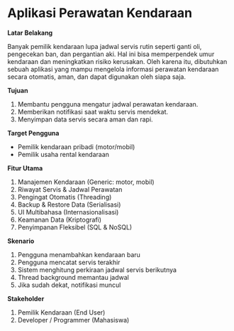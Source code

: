 # Aplikasi Perawatan Kendaraan

**Latar Belakang**

Banyak pemilik kendaraan lupa jadwal servis rutin seperti ganti oli, pengecekan ban, dan pergantian aki.
Hal ini bisa memperpendek umur kendaraan dan meningkatkan risiko kerusakan.
Oleh karena itu, dibutuhkan sebuah aplikasi yang mampu mengelola informasi perawatan kendaraan secara otomatis, aman, dan dapat digunakan oleh siapa saja.

**Tujuan**
1. Membantu pengguna mengatur jadwal perawatan kendaraan.
2. Memberikan notifikasi saat waktu servis mendekat.
3. Menyimpan data servis secara aman dan rapi.

**Target Pengguna**
- Pemilik kendaraan pribadi (motor/mobil)
- Pemilik usaha rental kendaraan

**Fitur Utama**
1. Manajemen Kendaraan (Generic: motor, mobil)
2. Riwayat Servis & Jadwal Perawatan
3. Pengingat Otomatis (Threading)
4. Backup & Restore Data (Serialisasi)
5. UI Multibahasa (Internasionalisasi)
6. Keamanan Data (Kriptografi)
7. Penyimpanan Fleksibel (SQL & NoSQL)

**Skenario**
1. Pengguna menambahkan kendaraan baru
2. Pengguna mencatat servis terakhir
3. Sistem menghitung perkiraan jadwal servis berikutnya
4. Thread background memantau jadwal
5. Jika sudah dekat, notifikasi muncul

**Stakeholder**
1. Pemilik Kendaraan (End User)
2. Developer / Programmer (Mahasiswa)
